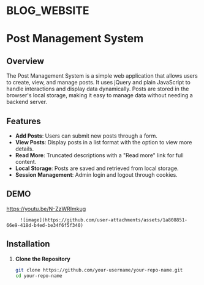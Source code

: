 # BLOG_WEBSITE
# Post Management System

## Overview

The Post Management System is a simple web application that allows users to create, view, and manage posts. It uses jQuery and plain JavaScript to handle interactions and display data dynamically. Posts are stored in the browser's local storage, making it easy to manage data without needing a backend server.

## Features

- **Add Posts**: Users can submit new posts through a form.
- **View Posts**: Display posts in a list format with the option to view more details.
- **Read More**: Truncated descriptions with a "Read more" link for full content.
- **Local Storage**: Posts are saved and retrieved from local storage.
- **Session Management**: Admin login and logout through cookies.

## DEMO
   https://youtu.be/N-ZzWRImkug

   
         ![image](https://github.com/user-attachments/assets/1a808851-66e9-418d-b4ed-be34f6f5f340)




## Installation

1. **Clone the Repository**
   ```bash
   git clone https://github.com/your-username/your-repo-name.git
   cd your-repo-name
   

